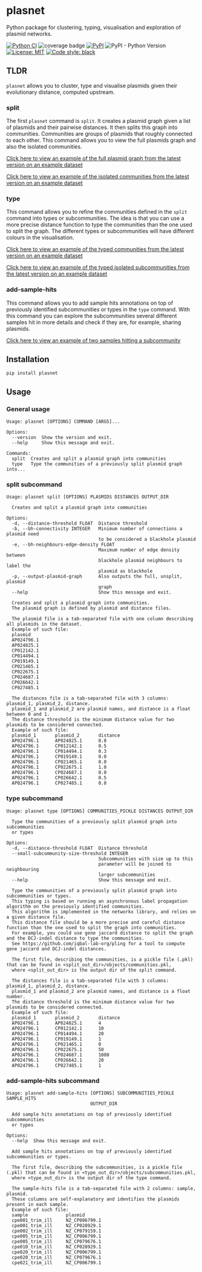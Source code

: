 # plasnet

Python package for clustering, typing, visualisation and exploration of plasmid networks.

[![Python CI](https://github.com/leoisl/plasnet/actions/workflows/ci.yaml/badge.svg)](https://github.com/leoisl/plasnet/actions/workflows/ci.yaml/badge.svg)
![coverage badge](./coverage.svg)
[![PyPI](https://img.shields.io/pypi/v/plasnet)](https://pypi.org/project/plasnet/)
![PyPI - Python Version](https://img.shields.io/pypi/pyversions/plasnet)
[![License: MIT](https://img.shields.io/badge/License-MIT-yellow.svg)](https://opensource.org/licenses/MIT)
[![Code style: black](https://img.shields.io/badge/code%20style-black-000000.svg)](https://github.com/psf/black)

## TLDR

`plasnet` allows you to cluster, type and visualise plasmids given their evolutionary distance, computed upstream.

### split

The first `plasnet` command is `split`. It creates a plasmid graph given a list of plasmids and their pairwise distances.
It then splits this graph into communities. Communities are groups of plasmids that roughly connected to each other.
This command allows you to view the full plasmids graph and also the isolated communities.

[Click here to view an example of the full plasmid graph from the latest version on an example dataset](https://leoisl.github.io/plasnet/split_out/visualisations/single_graph/single_graph.html)

[Click here to view an example of the isolated communities from the latest version on an example dataset](https://leoisl.github.io/plasnet/split_out/visualisations/communities/index.html)

### type

This command allows you to refine the communities defined in the `split` command into types or subcommunities.
The idea is that you can use a more precise distance function to type the communities than the one used to split the graph.
The different types or subcommunities will have different colours in the visualisation.

[Click here to view an example of the typed communities from the latest version on an example dataset](https://leoisl.github.io/plasnet/type_out/visualisations/communities/index.html)

[Click here to view an example of the typed isolated subcommunities from the latest version on an example dataset](https://leoisl.github.io/plasnet/type_out/visualisations/subcommunities/index.html)

### add-sample-hits

This command allows you to add sample hits annotations on top of previously identified subcommunities or types
in the `type` command. With this command you can explore the subcommunities several different samples hit in more
details and check if they are, for example, sharing plasmids.

[Click here to view an example of two samples hitting a subcommunity](https://leoisl.github.io/plasnet/sample_hits_out/visualisations/sample_graphs/graphs/community_1_subcommunity_40.html)


## Installation

```
pip install plasnet
```

## Usage

### General usage

```
Usage: plasnet [OPTIONS] COMMAND [ARGS]...

Options:
  --version  Show the version and exit.
  --help     Show this message and exit.

Commands:
  split  Creates and split a plasmid graph into communities
  type   Type the communities of a previously split plasmid graph into...
```

### split subcommand

```
Usage: plasnet split [OPTIONS] PLASMIDS DISTANCES OUTPUT_DIR

  Creates and split a plasmid graph into communities

Options:
  -d, --distance-threshold FLOAT  Distance threshold
  -b, --bh-connectivity INTEGER   Minimum number of connections a plasmid need
                                  to be considered a blackhole plasmid
  -e, --bh-neighbours-edge-density FLOAT
                                  Maximum number of edge density between
                                  blackhole plasmid neighbours to label the
                                  plasmid as blackhole
  -p, --output-plasmid-graph      Also outputs the full, unsplit, plasmid
                                  graph
  --help                          Show this message and exit.

  Creates and split a plasmid graph into communities.
  The plasmid graph is defined by plasmid and distance files.

  The plasmid file is a tab-separated file with one column describing all plasmids in the dataset.
  Example of such file:
  plasmid
  AP024796.1
  AP024825.1
  CP012142.1
  CP014494.1
  CP019149.1
  CP021465.1
  CP022675.1
  CP024687.1
  CP026642.1
  CP027485.1

  The distances file is a tab-separated file with 3 columns: plasmid_1, plasmid_2, distance.
  plasmid_1 and plasmid_2 are plasmid names, and distance is a float between 0 and 1.
  The distance threshold is the minimum distance value for two plasmids to be considered connected.
  Example of such file:
  plasmid_1       plasmid_2       distance
  AP024796.1      AP024825.1      0.8
  AP024796.1      CP012142.1      0.5
  AP024796.1      CP014494.1      0.3
  AP024796.1      CP019149.1      0.0
  AP024796.1      CP021465.1      0.0
  AP024796.1      CP022675.1      1.0
  AP024796.1      CP024687.1      0.0
  AP024796.1      CP026642.1      0.5
  AP024796.1      CP027485.1      0.8
```

### type subcommand

```
Usage: plasnet type [OPTIONS] COMMUNITIES_PICKLE DISTANCES OUTPUT_DIR

  Type the communities of a previously split plasmid graph into subcommunities
  or types

Options:
  -d, --distance-threshold FLOAT  Distance threshold
  --small-subcommunity-size-threshold INTEGER
                                  Subcommunities with size up to this
                                  parameter will be joined to neighbouring
                                  larger subcommunities
  --help                          Show this message and exit.

  Type the communities of a previously split plasmid graph into subcommunities or types.
  This typing is based on running an asynchronous label propagation algorithm on the previously identified communities.
  This algorithm is implemented in the networkx library, and relies on a given distance file.
  This distance file should be a more precise and careful distance function than the one used to split the graph into communities.
  For example, you could use gene jaccard distance to split the graph and the DCJ-indel distance to type the communities.
  See https://github.com/iqbal-lab-org/pling for a tool to compute gene jaccard and DCJ-indel distances. 

  The first file, describing the communities, is a pickle file (.pkl) that can be found in <split_out_dir>/objects/communities.pkl,
  where <split_out_dir> is the output dir of the split command.

  The distances file is a tab-separated file with 3 columns: plasmid_1, plasmid_2, distance.
  plasmid_1 and plasmid_2 are plasmid names, and distance is a float number.
  The distance threshold is the minimum distance value for two plasmids to be considered connected.
  Example of such file:
  plasmid_1       plasmid_2       distance
  AP024796.1      AP024825.1      4
  AP024796.1      CP012142.1      10
  AP024796.1      CP014494.1      20
  AP024796.1      CP019149.1      1
  AP024796.1      CP021465.1      0
  AP024796.1      CP022675.1      50
  AP024796.1      CP024687.1      1000
  AP024796.1      CP026642.1      20
  AP024796.1      CP027485.1      1
```

### add-sample-hits subcommand

```
Usage: plasnet add-sample-hits [OPTIONS] SUBCOMMUNITIES_PICKLE SAMPLE_HITS
                               OUTPUT_DIR

  Add sample hits annotations on top of previously identified subcommunities
  or types

Options:
  --help  Show this message and exit.

  Add sample hits annotations on top of previously identified subcommunities or types.

  The first file, describing the subcommunities, is a pickle file (.pkl) that can be found in <type_out_dir>/objects/subcommunities.pkl,
  where <type_out_dir> is the output dir of the type command.

  The sample-hits file is a tab-separated file with 2 columns: sample, plasmid.
  These columns are self-explanatory and identifies the plasmids present in each sample.
  Example of such file:
  sample              plasmid
  cpe001_trim_ill     NZ_CP006799.1
  cpe001_trim_ill     NZ_CP028929.1
  cpe002_trim_ill     NZ_CP079159.1
  cpe005_trim_ill     NZ_CP006799.1
  cpe005_trim_ill     NZ_CP079676.1
  cpe010_trim_ill     NZ_CP028929.1
  cpe020_trim_ill     NZ_CP006799.1
  cpe020_trim_ill     NZ_CP079676.1
  cpe021_trim_ill     NZ_CP006799.1
```